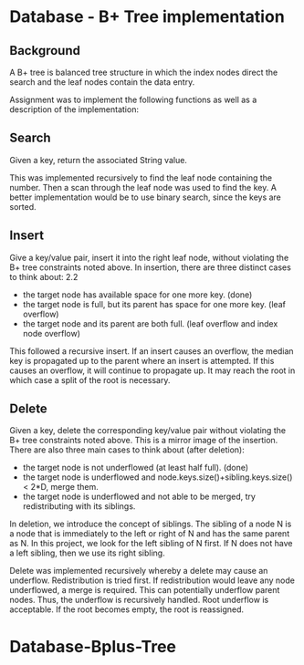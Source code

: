 Database - B+ Tree implementation
=================================

Background
------------
A B+ tree is balanced tree structure in which the index nodes direct the search and the leaf nodes contain the data entry.

Assignment was to implement the following functions as well as a description of the implementation:

Search
-------
Given a key, return the associated String value.

This was implemented recursively to find the leaf node containing the number. 
Then a scan through the leaf node was used to find the key. 
A better implementation would be to use binary search, since the keys are sorted.

Insert
-------
Give a key/value pair, insert it into the right leaf node, without violating the B+ tree constraints noted above. 
In insertion, there are three distinct cases to think about:
2.2
* the target node has available space for one more key. (done)
* the target node is full, but its parent has space for one more key. (leaf overflow)
* the target node and its parent are both full. (leaf overflow and index node overflow)

This followed a recursive insert. If an insert causes an overflow, the median key is propagated up to the parent where an insert is attempted. 
If this causes an overflow, it will continue to propagate up. It may reach the root in which case a split of the root is necessary. 

Delete
-------
Given a key, delete the corresponding key/value pair without violating the B+ tree constraints noted above. This is a mirror image of the insertion.
There are also three main cases to think about (after deletion):
* the target node is not underflowed (at least half full). (done)
* the target node is underflowed and node.keys.size()+sibling.keys.size() < 2*D, merge them.
* the target node is underflowed and not able to be merged, try redistributing with its siblings.

In deletion, we introduce the concept of siblings. The sibling of a node N is a node that is immediately to the left or right of N and has the same parent as N. In this project, we look for the left sibling of N first. If N does not have a left sibling, then we use its right sibling.

Delete was implemented recursively whereby a delete may cause an underflow. Redistribution is tried first.
If redistribution would leave any node underflowed, a merge is required. This can potentially underflow parent nodes. 
Thus, the underflow is recursively handled. Root underflow is acceptable. If the root becomes empty, the root is reassigned. 
# Database-Bplus-Tree
